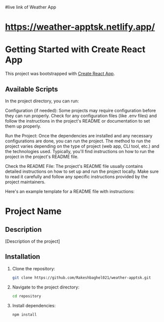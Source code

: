 #live link of Weather App

# https://weather-apptsk.netlify.app/

# Getting Started with Create React App

This project was bootstrapped with [Create React App](https://github.com/facebook/create-react-app).

## Available Scripts

In the project directory, you can run:

Configuration (if needed): Some projects may require configuration before they can run properly. Check for any configuration files (like .env files) and follow the instructions in the project's README or documentation to set them up properly.

Run the Project: Once the dependencies are installed and any necessary configurations are done, you can run the project. The method to run the project varies depending on the type of project (web app, CLI tool, etc.) and the technologies used. Typically, you'll find instructions on how to run the project in the project's README file.

Check the README File: The project's README file usually contains detailed instructions on how to set up and run the project locally. Make sure to read it carefully and follow any specific instructions provided by the project maintainers.

Here's an example template for a README file with instructions:

# Project Name

## Description

[Description of the project]

## Installation

1. Clone the repository:

   ```bash
   git clone https://github.com/Rakeshbaghel021/weather-apptsk.git

   ```

2. Navigate to the project directory:

   ```bash
   cd repository

   ```

3. Install dependencies:

   ```bash
   npm install

   ```
